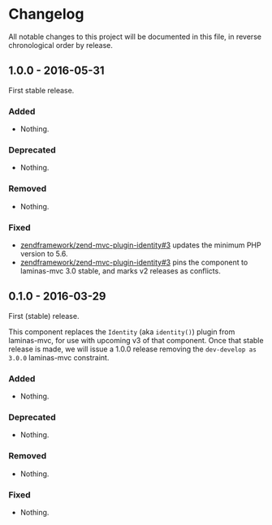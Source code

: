 # Changelog

All notable changes to this project will be documented in this file, in reverse chronological order by release.

## 1.0.0 - 2016-05-31

First stable release.

### Added

- Nothing.

### Deprecated

- Nothing.

### Removed

- Nothing.

### Fixed

- [zendframework/zend-mvc-plugin-identity#3](https://github.com/zendframework/zend-mvc-plugin-identity/pull/3)
  updates the minimum PHP version to 5.6.
- [zendframework/zend-mvc-plugin-identity#3](https://github.com/zendframework/zend-mvc-plugin-identity/pull/3)
  pins the component to laminas-mvc 3.0 stable, and marks v2 releases as conflicts.

## 0.1.0 - 2016-03-29

First (stable) release.

This component replaces the `Identity` (aka `identity()`) plugin from
laminas-mvc, for use with upcoming v3 of that component. Once that stable release
is made, we will issue a 1.0.0 release removing the `dev-develop as 3.0.0`
laminas-mvc constraint.

### Added

- Nothing.

### Deprecated

- Nothing.

### Removed

- Nothing.

### Fixed

- Nothing.
